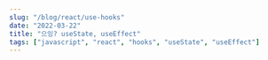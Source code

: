 ```yaml
---
slug: "/blog/react/use-hooks"
date: "2022-03-22"
title: "으잉? useState, useEffect"
tags: ["javascript", "react", "hooks", "useState", "useEffect"]
---
```


